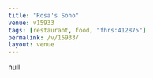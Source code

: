 ```yaml
---
title: "Rosa's Soho"
venue: v15933
tags: [restaurant, food, "fhrs:412875"]
permalink: /v/15933/
layout: venue
---
```

null